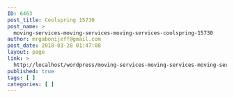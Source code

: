 ```yaml
---
ID: 6463
post_title: Coolspring 15730
post_name: >
  moving-services-moving-services-moving-services-coolspring-15730
author: mrgabonijeff@gmail.com
post_date: 2018-03-28 01:47:08
layout: page
link: >
  http://localhost/wordpress/moving-services-moving-services-moving-services-coolspring-15730/
published: true
tags: [ ]
categories: [ ]
---
```

